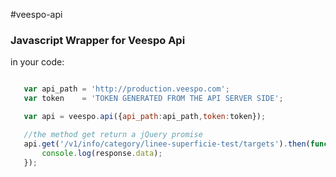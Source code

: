 #veespo-api

### Javascript Wrapper for Veespo Api

in your code:

 ```javascript

	var api_path = 'http://production.veespo.com';
	var token    = 'TOKEN GENERATED FROM THE API SERVER SIDE';

	var api = veespo.api({api_path:api_path,token:token});

	//the method get return a jQuery promise
	api.get('/v1/info/category/linee-superficie-test/targets').then(function(response) {
	    console.log(response.data);
	});


```